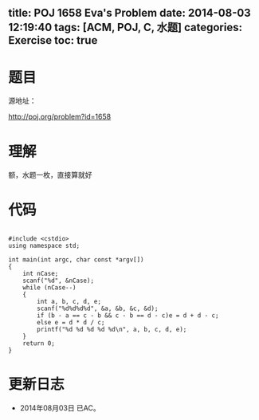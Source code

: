 ﻿title: POJ 1658 Eva's Problem
date: 2014-08-03 12:19:40
tags: [ACM, POJ, C, 水题]
categories: Exercise
toc: true
---
# 题目
源地址：

http://poj.org/problem?id=1658

# 理解
额，水题一枚，直接算就好

<!-- more -->

# 代码

```

#include <cstdio>
using namespace std;

int main(int argc, char const *argv[])
{
    int nCase;
    scanf("%d", &nCase);
    while (nCase--)
    {
        int a, b, c, d, e;
        scanf("%d%d%d%d", &a, &b, &c, &d);
        if (b - a == c - b && c - b == d - c)e = d + d - c;
        else e = d * d / c;
        printf("%d %d %d %d %d\n", a, b, c, d, e);
    }
    return 0;
}

```

# 更新日志
- 2014年08月03日 已AC。